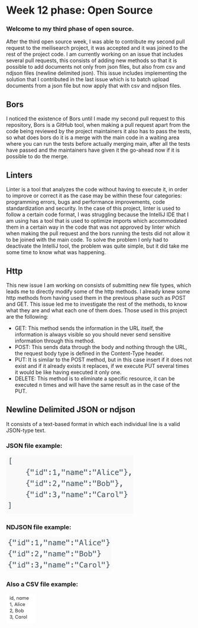 # Week 12 phase: Open Source

### Welcome to my third phase of open source.

After the third open source week, I was able to contribute my second pull request to the meilisearch project, it was accepted and it was joined to the rest of the project code. I am currently working on an issue that includes several pull requests, this consists of adding new methods so that it is possible to add documents not only from json files, but also from csv and ndjson files (newline delimited json). This issue includes implementing the solution that I contributed in the last issue which is to batch upload documents from a json file but now apply that with csv and ndjson files.

## Bors

I noticed the existence of Bors until I made my second pull request to this repository, Bors is a GitHub tool, when making a pull request apart from the code being reviewed by the project maintainers it also has to pass the tests, so what does bors do it is a merge with the main code in a waiting area where you can run the tests before actually merging main, after all the tests have passed and the maintainers have given it the go-ahead now if it is possible to do the merge.

## Linters

Linter is a tool that analyzes the code without having to execute it, in order to improve or correct it as the case may be within these four categories: programming errors, bugs and performance improvements, code standardization and security. In the case of this project, linter is used to follow a certain code format, I was struggling because the IntelliJ IDE that I am using has a tool that is used to optimize imports which accommodated them in a certain way in the code that was not approved by linter which when making the pull request and the bors running the tests did not allow it to be joined with the main code. To solve the problem I only had to deactivate the IntelliJ tool, the problem was quite simple, but it did take me some time to know what was happening.

## Http

This new issue I am working on consists of submitting new file types, which leads me to directly modify some of the http methods. I already knew some http methods from having used them in the previous phase such as POST and GET. This issue led me to investigate the rest of the methods, to know what they are and what each one of them does. Those used in this project are the following:

- GET: This method sends the information in the URL itself, the information is always visible so you should never send sensitive information through this method.
- POST: This sends data through the body and nothing through the URL, the request body type is defined in the Content-Type header.
- PUT: It is similar to the POST method, but in this case insert if it does not exist and if it already exists it replaces, if we execute PUT several times it would be like having executed it only one.
- DELETE: This method is to eliminate a specific resource, it can be executed n times and will have the same result as in the case of the PUT.

## Newline Delimited JSON or ndjson

It consists of a text-based format in which each individual line is a valid JSON-type text.

### JSON file example:
![JSON](https://github.com/diegonavarroq/Journal/blob/main/images/JSON.png?raw=true)

### NDJSON file example:
![NDJSON](https://github.com/diegonavarroq/Journal/blob/main/images/NDJSON.png?raw=true)

### Also a CSV file example:
![CSV](https://github.com/diegonavarroq/Journal/blob/main/images/CSV2.png?raw=true)
